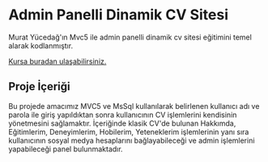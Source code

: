<h1>Admin Panelli Dinamik CV Sitesi</h1>
<p>Murat Yücedağ'ın Mvc5 ile admin panelli dinamik cv sitesi eğitimini temel alarak kodlanmıştır.</p>
<a href="https://www.udemy.com/course/mvc5-ile-sfrdan-admin-panelli-dinamik-cv-sitesi/">Kursa buradan ulaşabilirsiniz.</a>

<h2>Proje İçeriği</h2>

<p>Bu projede amacımız MVC5 ve MsSql kullanılarak belirlenen kullanıcı adı ve parola ile giriş yapıldıktan sonra kullanıcının
CV işlemlerini kendisinin yönetmesini sağlamaktır. İçeriğinde klasik CV'de bulunan Hakkımda, Eğitimlerim, Deneyimlerim, Hobilerim, Yeteneklerim
işlemlerinin yanı sıra kullanıcının sosyal medya hesaplarını bağlayabileceği ve admin işlemlerini yapabileceği panel bulunmaktadır.</p>
